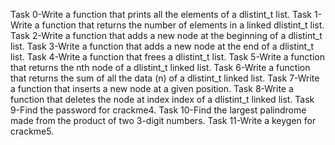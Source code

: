 Task 0-Write a function that prints all the elements of a dlistint_t list.
Task 1-Write a function that returns the number of elements in a linked dlistint_t list.
Task 2-Write a function that adds a new node at the beginning of a dlistint_t list.
Task 3-Write a function that adds a new node at the end of a dlistint_t list.
Task 4-Write a function that frees a dlistint_t list.
Task 5-Write a function that returns the nth node of a dlistint_t linked list.
Task 6-Write a function that returns the sum of all the data (n) of a dlistint_t linked list.
Task 7-Write a function that inserts a new node at a given position.
Task 8-Write a function that deletes the node at index index of a dlistint_t linked list.
Task 9-Find the password for crackme4.
Task 10-Find the largest palindrome made from the product of two 3-digit numbers.
Task 11-Write a keygen for crackme5.
